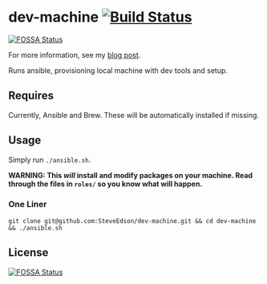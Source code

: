 # dev-machine [![Build Status](https://travis-ci.org/SteveEdson/dev-machine.svg?branch=master)](https://travis-ci.org/SteveEdson/dev-machine)
[![FOSSA Status](https://app.fossa.io/api/projects/git%2Bgithub.com%2FSteveEdson%2Fdev-machine.svg?type=shield)](https://app.fossa.io/projects/git%2Bgithub.com%2FSteveEdson%2Fdev-machine?ref=badge_shield)

For more information, see my [blog post](https://steveedson.co.uk/ansible/dev-machine).

Runs ansible, provisioning local machine with dev tools and setup.

## Requires

Currently, Ansible and Brew. These will be automatically installed if missing.

## Usage

Simply run `./ansible.sh`.

**WARNING: This *will* install and modify packages on your machine. Read through the files in `roles/` so you know what will happen.**

### One Liner

`git clone git@github.com:SteveEdson/dev-machine.git && cd dev-machine && ./ansible.sh`

## License
[![FOSSA Status](https://app.fossa.io/api/projects/git%2Bgithub.com%2FSteveEdson%2Fdev-machine.svg?type=large)](https://app.fossa.io/projects/git%2Bgithub.com%2FSteveEdson%2Fdev-machine?ref=badge_large)